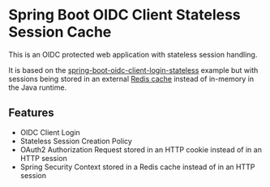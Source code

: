 # Spring Boot OIDC Client Stateless Session Cache

This is an OIDC protected web application with stateless session handling.

It is based on the [spring-boot-oidc-client-login-stateless](../oidc-client-login-stateless) example
but with sessions being stored in an external [Redis cache](https://redis.io/) instead of in-memory in
the Java runtime.

## Features
* OIDC Client Login
* Stateless Session Creation Policy
* OAuth2 Authorization Request stored in an HTTP cookie instead of in an HTTP session
* Spring Security Context stored in a Redis cache instead of in an HTTP session
